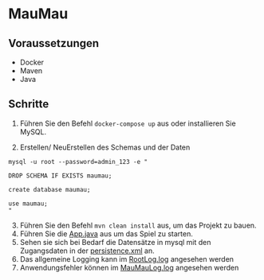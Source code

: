 # MauMau

## Voraussetzungen
* Docker
* Maven
* Java

## Schritte
1. Führen Sie den Befehl `docker-compose up` aus oder installieren Sie MySQL.

2. Erstellen/ NeuErstellen des Schemas und der Daten
`````
mysql -u root --password=admin_123 -e "

DROP SCHEMA IF EXISTS maumau;

create database maumau;

use maumau;
"
``````
3. Führen Sie den Befehl `mvn clean install` aus, um das Projekt zu bauen. 
4. Führen Sie die [App.java](Configuration/src/main/java/de/htwberlin/kbe/gruppe4/App.java) aus um das Spiel zu starten. 
5. Sehen sie sich bei Bedarf die Datensätze in mysql mit den Zugangsdaten in der [persistence.xml](Configuration/src/main/resources/META-INF/persistence.xml) an.
6. Das allgemeine Logging kann im [RootLog.log](RootLog.log) angesehen werden
7. Anwendungsfehler können im [MauMauLog.log](MauMauLog.log) angesehen werden